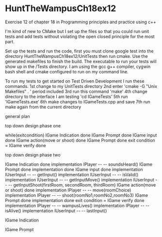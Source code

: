 # HuntTheWampusCh18ex12
Exercise 12 of chapter 18 in Programming principles and practice using c++

I'm kind of new to CMake but I set up the files so that you could run unit tests and add tests without violating the open 
closed principle for the most part.

Set up the tests and run the code, first you must clone google 
test into the directory HuntTheWampusCh18ex12/UnitTests
then run cmake. Use the generated makefiles to finish the build. 
The executable to run your tests will show up in the /<InterfaceName>Tests directory.
I am using the gcc g++ compiler, cygwin bash shell and cmake configured 
to run on my command line.

To run my tests to get started on Test Driven Development I run these commands.
	1st change to my UnitTests directory
	2nd enter 'cmake -G "Unix Makefiles" . ' period included
	3rd run this command 'make'
	4th change directory to the interface I am testing 'cd IGameTests'
	5th run 'IGameTests.exe'
	6th make changes to IGameTests.cpp and save
	7th run make again from the current directory


general plan

top down design phase one

while(exitcondition)
	IGame Indication done
	IGame Prompt done 
	IGame input done
	IGame action(move or shoot) done 
	IGame Prompt done 
	exit condition = IGame verify done
	
top down design phase two

IGame Indication done
	implementation IPlayer -- -- soundsHeard()
IGame Prompt done 
	implementation done 
IGame input done
	implementation IUserInput -- -- getInput()
	implementation IUserInput -- -- isValid()
	implementation IUserInput -- -- getInputMove()
	implementation IUserInput -- -- getInputShoot(firstRoom, secondRoom, thirdRoom)
IGame action(move or shoot) done 
	implementation IPlayer -- -- move(roomChoice)
	implementation IPlayer -- -- shoot(roomNo1,roomNo2,roomNo3)
IGame Prompt done 
	implementation done
exit condition = IGame verify done
	implementation IPlayer -- -- wampusLives()
	implementation IPlayer -- -- isAlive()
	implementation IUserInput -- -- lastInput()
	


IGame Indication 
		

IGame Prompt 
	
	
